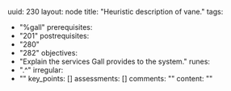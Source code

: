 uuid: 230
layout: node
title: "Heuristic description of vane."
tags:
 - "%gall"
prerequisites:
  - "201"
postrequisites:
  - "280"
  - "282"
objectives:
  - "Explain the services Gall provides to the system."
runes:
  - ".^"
irregular:
  - ""
key_points: []
assessments: []
comments: ""
content: ""